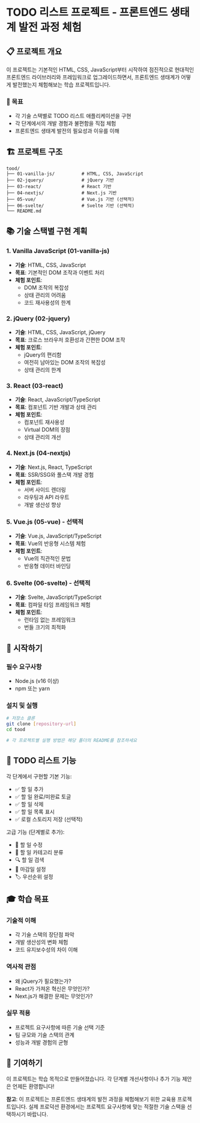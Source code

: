 # TODO 리스트 프로젝트 - 프론트엔드 생태계 발전 과정 체험

## 📋 프로젝트 개요

이 프로젝트는 기본적인 HTML, CSS, JavaScript부터 시작하여 점진적으로 현대적인 프론트엔드 라이브러리와 프레임워크로 업그레이드하면서, 프론트엔드 생태계가 어떻게 발전했는지 체험해보는 학습 프로젝트입니다.

### 🎯 목표

-   각 기술 스택별로 TODO 리스트 애플리케이션을 구현
-   각 단계에서의 개발 경험과 불편함을 직접 체험
-   프론트엔드 생태계 발전의 필요성과 이유를 이해

## 🏗️ 프로젝트 구조

```
tood/
├── 01-vanilla-js/          # HTML, CSS, JavaScript
├── 02-jquery/              # jQuery 기반
├── 03-react/               # React 기반
├── 04-nextjs/              # Next.js 기반
├── 05-vue/                 # Vue.js 기반 (선택적)
├── 06-svelte/              # Svelte 기반 (선택적)
└── README.md
```

## 📚 기술 스택별 구현 계획

### 1. Vanilla JavaScript (01-vanilla-js)

-   **기술**: HTML, CSS, JavaScript
-   **목표**: 기본적인 DOM 조작과 이벤트 처리
-   **체험 포인트**:
    -   DOM 조작의 복잡성
    -   상태 관리의 어려움
    -   코드 재사용성의 한계

### 2. jQuery (02-jquery)

-   **기술**: HTML, CSS, JavaScript, jQuery
-   **목표**: 크로스 브라우저 호환성과 간편한 DOM 조작
-   **체험 포인트**:
    -   jQuery의 편리함
    -   여전히 남아있는 DOM 조작의 복잡성
    -   상태 관리의 한계

### 3. React (03-react)

-   **기술**: React, JavaScript/TypeScript
-   **목표**: 컴포넌트 기반 개발과 상태 관리
-   **체험 포인트**:
    -   컴포넌트 재사용성
    -   Virtual DOM의 장점
    -   상태 관리의 개선

### 4. Next.js (04-nextjs)

-   **기술**: Next.js, React, TypeScript
-   **목표**: SSR/SSG와 풀스택 개발 경험
-   **체험 포인트**:
    -   서버 사이드 렌더링
    -   라우팅과 API 라우트
    -   개발 생산성 향상

### 5. Vue.js (05-vue) - 선택적

-   **기술**: Vue.js, JavaScript/TypeScript
-   **목표**: Vue의 반응형 시스템 체험
-   **체험 포인트**:
    -   Vue의 직관적인 문법
    -   반응형 데이터 바인딩

### 6. Svelte (06-svelte) - 선택적

-   **기술**: Svelte, JavaScript/TypeScript
-   **목표**: 컴파일 타임 프레임워크 체험
-   **체험 포인트**:
    -   런타임 없는 프레임워크
    -   번들 크기의 최적화

## 🚀 시작하기

### 필수 요구사항

-   Node.js (v16 이상)
-   npm 또는 yarn

### 설치 및 실행

```bash
# 저장소 클론
git clone [repository-url]
cd tood

# 각 프로젝트별 실행 방법은 해당 폴더의 README를 참조하세요
```

## 📝 TODO 리스트 기능

각 단계에서 구현할 기본 기능:

-   ✅ 할 일 추가
-   ✅ 할 일 완료/미완료 토글
-   ✅ 할 일 삭제
-   ✅ 할 일 목록 표시
-   ✅ 로컬 스토리지 저장 (선택적)

고급 기능 (단계별로 추가):

-   🔄 할 일 수정
-   📂 할 일 카테고리 분류
-   🔍 할 일 검색
-   📅 마감일 설정
-   🏷️ 우선순위 설정

## 🎓 학습 목표

### 기술적 이해

-   각 기술 스택의 장단점 파악
-   개발 생산성의 변화 체험
-   코드 유지보수성의 차이 이해

### 역사적 관점

-   왜 jQuery가 필요했는가?
-   React가 가져온 혁신은 무엇인가?
-   Next.js가 해결한 문제는 무엇인가?

### 실무 적용

-   프로젝트 요구사항에 따른 기술 선택 기준
-   팀 규모와 기술 스택의 관계
-   성능과 개발 경험의 균형

## 🤝 기여하기

이 프로젝트는 학습 목적으로 만들어졌습니다. 각 단계별 개선사항이나 추가 기능 제안은 언제든 환영합니다!

**참고**: 이 프로젝트는 프론트엔드 생태계의 발전 과정을 체험해보기 위한 교육용 프로젝트입니다. 실제 프로덕션 환경에서는 프로젝트 요구사항에 맞는 적절한 기술 스택을 선택하시기 바랍니다.

